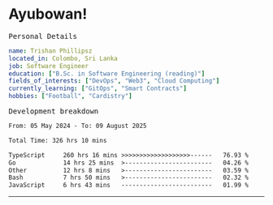 # Ayubowan!

<samp>Personal Details</samp>

```yaml
name: Trishan Phillipsz
located_in: Colombo, Sri Lanka
job: Software Engineer
education: ["B.Sc. in Software Engineering (reading)"]
fields_of_interests: ["DevOps", "Web3", "Cloud Computing"]
currently_learning: ["GitOps", "Smart Contracts"]
hobbies: ["Football", "Cardistry"]
```

<samp>Development breakdown</samp>

<!--START_SECTION:waka-->

```txt
From: 05 May 2024 - To: 09 August 2025

Total Time: 326 hrs 10 mins

TypeScript     260 hrs 16 mins >>>>>>>>>>>>>>>>>>>------   76.93 %
Go             14 hrs 25 mins  >------------------------   04.26 %
Other          12 hrs 8 mins   >------------------------   03.59 %
Bash           7 hrs 50 mins   >------------------------   02.32 %
JavaScript     6 hrs 43 mins   -------------------------   01.99 %
```

<!--END_SECTION:waka-->

---
